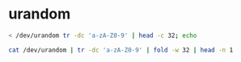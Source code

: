 # urandom

```sh
< /dev/urandom tr -dc 'a-zA-Z0-9' | head -c 32; echo
```

```sh
cat /dev/urandom | tr -dc 'a-zA-Z0-9' | fold -w 32 | head -n 1
```
